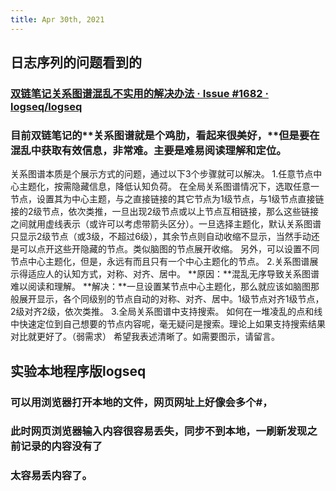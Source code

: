 ```yaml
---
title: Apr 30th, 2021
---
```


## 日志序列的问题看到的
### [双链笔记关系图谱混乱不实用的解决办法 · Issue #1682 · logseq/logseq](https://github.com/logseq/logseq/issues/1682)
### 目前双链笔记的**关系图谱就是个鸡肋，看起来很美好，**但是要在混乱中获取有效信息，非常难。主要是难易阅读理解和定位。
关系图谱本质是个展示方式的问题，通过以下3个步骤就可以解决。
1.任意节点中心主题化，按需隐藏信息，降低认知负荷。
在全局关系图谱情况下，选取任意一节点，设置其为中心主题，与之直接链接的其它节点为1级节点，与1级节点直接链接的2级节点，依次类推，一旦出现2级节点或以上节点互相链接，那么这些链接之间就用虚线表示（或许可以考虑带箭头区分）。一旦选择主题化，默认关系图谱只显示2级节点（或3级，不超过6级），其余节点则自动收缩不显示，当然手动还是可以点开这些开隐藏的节点。类似脑图的节点展开收缩。
另外，可以设置不同节点中心主题化，但是，永远有而且只有一个中心主题化的节点。
2.关系图谱展示得适应人的认知方式，对称、对齐、居中。
**原因：**混乱无序导致关系图谱难以阅读和理解。
**解决：**一旦设置某节点中心主题化，那么就应该如脑图那般展开显示，各个同级别的节点自动的对称、对齐、居中。1级节点对齐1级节点，2级对齐2级，依次类推。
3.全局关系图谱中支持搜索。
如何在一堆凌乱的点和线中快速定位到自己想要的节点内容呢，毫无疑问是搜索。理论上如果支持搜索结果对比就更好了。（弱需求）
希望我表述清晰了。如需要图示，请留言。
## 实验本地程序版logseq
### 可以用浏览器打开本地的文件，网页网址上好像会多个#，
### 此时网页浏览器输入内容很容易丢失，同步不到本地，一刷新发现之前记录的内容没有了
### 太容易丢内容了。
###
